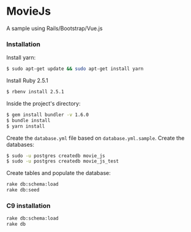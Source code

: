 # MovieJs
A sample using Rails/Bootstrap/Vue.js

### Installation
Install yarn:
```sh
$ sudo apt-get update && sudo apt-get install yarn
```
Install Ruby 2.5.1
```sh
$ rbenv install 2.5.1
```
Inside the project's directory:
```sh
$ gem install bundler -v 1.6.0
$ bundle install
$ yarn install
```
Create the ```database.yml``` file based on ```database.yml.sample```.
Create the databases:
```sh
$ sudo -u postgres createdb movie_js
$ sudo -u postgres createdb movie_js_test
```
Create tables and populate the database:
```sh
rake db:schema:load
rake db:seed
```

### C9 installation
```sh
rake db:schema:load
rake db
```
